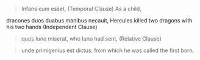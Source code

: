 > Infans cum esset, (Temporal Clause) As a child,

dracones duos duabus manibus necauit, Hercules killed two dragons with his two hands (Independent Clause)

> quos Iuno miserat, who Iuno had sent, (Relative Clause)

> unde primigenius est dictus. from which he was called the first born.
